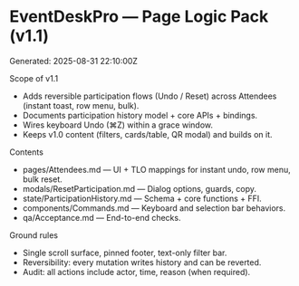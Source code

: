 # EventDeskPro — Page Logic Pack (v1.1)
Generated: 2025-08-31 22:10:00Z

Scope of v1.1
- Adds reversible participation flows (Undo / Reset) across Attendees (instant toast, row menu, bulk).
- Documents participation history model + core APIs + bindings.
- Wires keyboard Undo (⌘Z) within a grace window.
- Keeps v1.0 content (filters, cards/table, QR modal) and builds on it.

Contents
- pages/Attendees.md — UI + TLO mappings for instant undo, row menu, bulk reset.
- modals/ResetParticipation.md — Dialog options, guards, copy.
- state/ParticipationHistory.md — Schema + core functions + FFI.
- components/Commands.md — Keyboard and selection bar behaviors.
- qa/Acceptance.md — End-to-end checks.

Ground rules
- Single scroll surface, pinned footer, text-only filter bar.
- Reversibility: every mutation writes history and can be reverted.
- Audit: all actions include actor, time, reason (when required).

